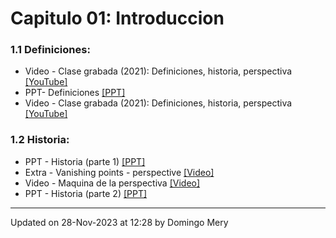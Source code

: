 
# Capitulo 01: Introduccion
### 1.1 Definiciones:
* Video - Clase grabada (2021): Definiciones, historia, perspectiva [[YouTube]](https://youtu.be/fzVcnn5cxCA)
* PPT- Definiciones [[PPT]](https://github.com/domingomery/vision/blob/master/clases/Cap01_Introduccion/presentations/CV01_Definitions.pptx)
* Video - Clase grabada (2021): Definiciones, historia, perspectiva [[YouTube]](https://youtu.be/fzVcnn5cxCA)
### 1.2 Historia:
* PPT - Historia (parte 1) [[PPT]](https://github.com/domingomery/vision/blob/master/clases/Cap01_Introduccion/presentations/CV01_History_1.pptx)
* Extra - Vanishing points - perspective [[Video]](https://www.khanacademy.org/humanities/renaissance-reformation/early-renaissance1/beginners-renaissance-florence/v/how-one-point-linear-perspective-works)
* Video - Maquina de la perspectiva [[Video]](https://www.youtube.com/watch?v=8s1LzIrWbE8)
* PPT - Historia (parte 2) [[PPT]](https://github.com/domingomery/vision/blob/master/clases/Cap01_Introduccion/presentations/CV01_History_2.pptx)
---


Updated on 28-Nov-2023 at 12:28 by Domingo Mery
